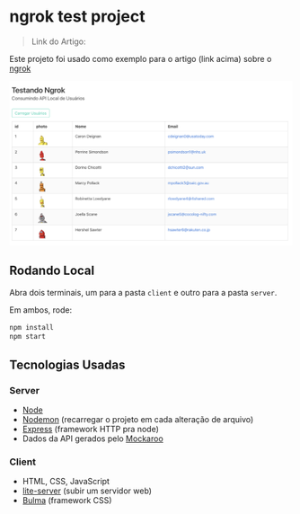 # ngrok test project

> Link do Artigo:

Este projeto foi usado como exemplo para o artigo (link acima) sobre o [ngrok](https://ngrok.com/)

![Photo from APP](./media/main.png)

## Rodando Local

Abra dois terminais, um para a pasta `client` e outro para a pasta `server`.

Em ambos, rode:

```bash
npm install
npm start
```

## Tecnologias Usadas

### Server

* [Node](https://nodejs.org/en/)
* [Nodemon](https://github.com/remy/nodemon) (recarregar o projeto em cada alteração de arquivo)
* [Express](https://expressjs.com/) (framework HTTP pra node)
* Dados da API gerados pelo [Mockaroo](https://mockaroo.com/)

### Client

* HTML, CSS, JavaScript
* [lite-server](https://github.com/johnpapa/lite-server) (subir um servidor web)
* [Bulma](https://bulma.io/documentation/) (framework CSS)
